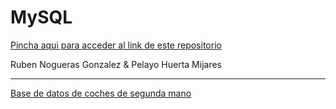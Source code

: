 # MySQL

[Pincha aqui para acceder al link de este repositorio](https://github.com/rnoguer22/MySQL.git)

Ruben Nogueras Gonzalez & Pelayo Huerta Mijares

---

[Base de datos de coches de segunda mano](https://www.kaggle.com/datasets/datamarket/venta-de-coches)

